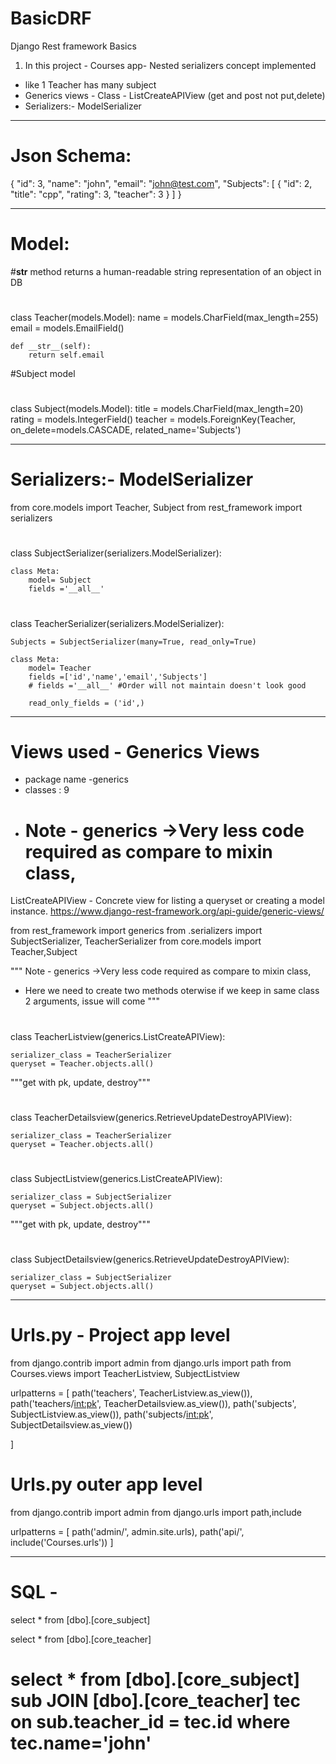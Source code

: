# BasicDRF
Django Rest framework Basics

1) In this project - 
Courses app- Nested serializers concept implemented 
- like 1 Teacher has many subject
- Generics views - Class - ListCreateAPIView (get and post not put,delete)
- Serializers:- ModelSerializer
************************************
# Json Schema:
{
        "id": 3,
        "name": "john",
        "email": "john@test.com",
        "Subjects": [
            {
                "id": 2,
                "title": "cpp",
                "rating": 3,
                "teacher": 3
            }
        ]
    }
************************************
# Model:

#__str__ method returns a human-readable string representation of an object in DB 
#
class Teacher(models.Model):
    name = models.CharField(max_length=255)
    email = models.EmailField()

    def __str__(self):
        return self.email
        
#Subject model
#
class Subject(models.Model):
    title = models.CharField(max_length=20)
    rating = models.IntegerField()
    teacher = models.ForeignKey(Teacher, on_delete=models.CASCADE, related_name='Subjects')
************************************
# Serializers:- ModelSerializer


from core.models import Teacher, Subject
from rest_framework import serializers

#
class SubjectSerializer(serializers.ModelSerializer):
    
    class Meta:
        model= Subject
        fields ='__all__'

#
class TeacherSerializer(serializers.ModelSerializer):

    Subjects = SubjectSerializer(many=True, read_only=True)

    class Meta:
        model= Teacher
        fields =['id','name','email','Subjects']
        # fields ='__all__' #Order will not maintain doesn't look good

        read_only_fields = ('id',)

************************************
# Views used - Generics Views 
- package name -generics
- classes : 9 
- # Note - generics ->Very less code required as compare to mixin class, 
ListCreateAPIView - Concrete view for listing a queryset or creating a model instance.
https://www.django-rest-framework.org/api-guide/generic-views/

from rest_framework import generics
from .serializers import SubjectSerializer, TeacherSerializer
from core.models import Teacher,Subject

"""
Note - generics ->Very less code required as compare to mixin class,
- Here we need to create two methods oterwise if we keep in same class 2 arguments, issue will come
"""
#
class TeacherListview(generics.ListCreateAPIView):
    
    serializer_class = TeacherSerializer
    queryset = Teacher.objects.all()

"""get with pk, update, destroy"""
#
class TeacherDetailsview(generics.RetrieveUpdateDestroyAPIView):
    
    serializer_class = TeacherSerializer
    queryset = Teacher.objects.all()
#
class SubjectListview(generics.ListCreateAPIView):

    serializer_class = SubjectSerializer
    queryset = Subject.objects.all()

"""get with pk, update, destroy"""
#
class SubjectDetailsview(generics.RetrieveUpdateDestroyAPIView):

    serializer_class = SubjectSerializer
    queryset = Subject.objects.all()
************************************
# Urls.py - Project app level
from django.contrib import admin
from django.urls import path
from Courses.views import TeacherListview, SubjectListview

urlpatterns = [
    path('teachers', TeacherListview.as_view()),
    path('teachers/<int:pk>', TeacherDetailsview.as_view()),
    path('subjects', SubjectListview.as_view()),
    path('subjects/<int:pk>', SubjectDetailsview.as_view())

]

# Urls.py outer app level
from django.contrib import admin
from django.urls import path,include

urlpatterns = [
    path('admin/', admin.site.urls),
    path('api/', include('Courses.urls'))
]
************************************
# SQL - 
select * from [dbo].[core_subject]

select * from [dbo].[core_teacher]

select * from [dbo].[core_subject] sub
JOIN [dbo].[core_teacher] tec
on sub.teacher_id = tec.id
where tec.name='john'
=======================